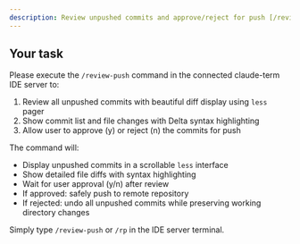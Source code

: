 ```yaml
---
description: Review unpushed commits and approve/reject for push [/review-push]
---
```


## Your task

Please execute the `/review-push` command in the connected claude-term IDE server to:

1. Review all unpushed commits with beautiful diff display using `less` pager
2. Show commit list and file changes with Delta syntax highlighting  
3. Allow user to approve (y) or reject (n) the commits for push

The command will:
- Display unpushed commits in a scrollable `less` interface
- Show detailed file diffs with syntax highlighting
- Wait for user approval (y/n) after review
- If approved: safely push to remote repository
- If rejected: undo all unpushed commits while preserving working directory changes

Simply type `/review-push` or `/rp` in the IDE server terminal.